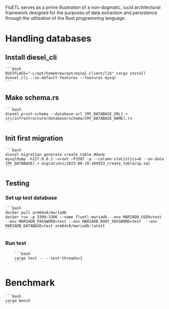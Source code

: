 FluETL serves as a prime illustration of a non-dogmatic, lucid architectural framework designed for the purposes of data extraction and persistence through the utilization of the Rust programming language.

# Handling databases
## Install diesel_cli 
    ```bash
    RUSTFLAGS="-L/opt/homebrew/opt/mysql-client/lib" cargo install diesel_cli --no-default-features --features mysql
    ```

## Make schema.rs
    ```bash
    diesel print-schema --database-url [MY_DATABASE_URL] > src/infrastructure/database/schema/[MY_DATABASE_NAME].rs
    ```

## Init first migration
    ```bash
    diesel migration generate create_table #done
    mysqldump -h127.0.0.1 -uroot -P3307 -p --column-statistics=0 --no-data [MY_DATABASE] > migrations/2023-08-10-164933_create_table/up.sql
    ```

## Testing
### Set up test database
    ```bash
    docker pull arm64v8/mariadb
    docker run -p 3399:3306 --name fluetl-mariadb --env MARIADB_USER=test --env MARIADB_PASSWORD=test --env MARIADB_ROOT_PASSWORD=test  --env MARIADB_DATABASE=test arm64v8/mariadb:latest
    ```
 ### Run test
        ```bash
        cargo test -- --test-threads=1
        ```

# Benchmark
    ```bash
    cargo bench
    ```